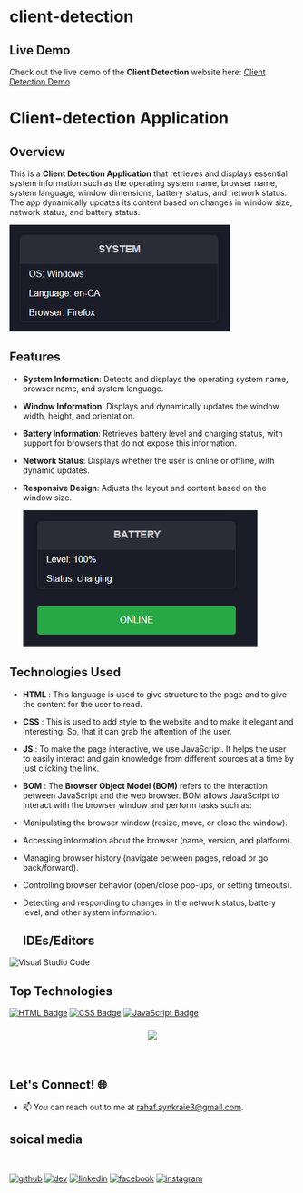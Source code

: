 # client-detection
## Live Demo
Check out the live demo of the **Client Detection** website here:
[Client Detection Demo](https://rahaf-ayn-kraie.github.io/client-detection/)
# Client-detection Application

## Overview
This is a **Client Detection Application** that retrieves and displays essential system information such as the operating system name, browser name, system language, window dimensions, battery status, and network status. The app dynamically updates its content based on changes in window size, network status, and battery status.

![Overview](./assets/img/Overview.png) 


## Features

- **System Information**: Detects and displays the operating system name, browser name, and system language.
- **Window Information**: Displays and dynamically updates the window width, height, and orientation.
- **Battery Information**: Retrieves battery level and charging status, with support for browsers that do not expose this information.
- **Network Status**: Displays whether the user is online or offline, with dynamic updates.
- **Responsive Design**: Adjusts the layout and content based on the window size.

  ![Network status](./assets/img/Web%20page.png)
  
## Technologies Used
- **HTML** : This language is used to give structure to the page and to give the content for the user to read.
- **CSS** : This is used to add style to the website and to make it elegant and interesting. So, that it can grab the attention of the user.
- **JS** : To make the page interactive, we use JavaScript. It helps the user to easily interact and gain knowledge from different sources at a time by just clicking the link. 
- **BOM** : The **Browser Object Model (BOM)** refers to the interaction between JavaScript and the web browser. BOM allows JavaScript to interact with the browser window and perform tasks such as:

- Manipulating the browser window (resize, move, or close the window).
- Accessing information about the browser (name, version, and platform).
- Managing browser history (navigate between pages, reload or go back/forward).
- Controlling browser behavior (open/close pop-ups, or setting timeouts).
- Detecting and responding to changes in the network status, battery level, and other system information.

  ## IDEs/Editors

![Visual Studio Code](https://img.shields.io/badge/Visual%20Studio%20Code-0078d7.svg?style=for-the-badge&logo=visual-studio-code&logoColor=white)
## Top Technologies


[![HTML Badge](https://img.shields.io/badge/-HTML-E34F26?style=for-the-badge&labelColor=black&logo=html5&logoColor=E34F26)](#)
[![CSS Badge](https://img.shields.io/badge/-CSS-1572B6?style=for-the-badge&labelColor=black&logo=css3&logoColor=1572B6)](#)
[![JavaScript Badge](https://img.shields.io/badge/-JavaScript-F7DF1E?style=for-the-badge&labelColor=black&logo=javascript&logoColor=F7DF1E)](#)

<h3 align="center">
    <img src="https://readme-typing-svg.herokuapp.com/?font=Righteous&size=25&center=true&vCenter=true&width=500&height=70&duration=4000&lines=Thanks+for+visiting!+✌️;+Shoot+me+a+message+on+email!;Rahaf+:)">
</h3>

<br/>

## Let's Connect! 🌐

- 📫 You can reach out to me at [rahaf.aynkraie3@gmail.com](mailto:rahaf.aynkraie3@gmail.com).
## soical media 


<br>

[<img src='https://cdn.jsdelivr.net/npm/simple-icons@3.0.1/icons/github.svg' alt='github' height='40'>](https://github.com/Rahaf-Ayn-Kraie)  [<img src='https://cdn.jsdelivr.net/npm/simple-icons@3.0.1/icons/dev-dot-to.svg' alt='dev' height='40'>](https://dev.to/rahaf.AK)  [<img src='https://cdn.jsdelivr.net/npm/simple-icons@3.0.1/icons/linkedin.svg' alt='linkedin' height='40'>](https://www.linkedin.com/in/rahaf-AK/)  [<img src='https://cdn.jsdelivr.net/npm/simple-icons@3.0.1/icons/facebook.svg' alt='facebook' height='40'>](https://www.facebook.com/rahaf-AK)  [<img src='https://cdn.jsdelivr.net/npm/simple-icons@3.0.1/icons/instagram.svg' alt='instagram' height='40'>](https://www.instagram.com/rahaf-ak/)

